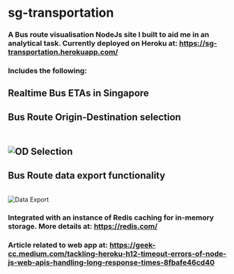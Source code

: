 # sg-transportation
### A Bus route visualisation NodeJs site I built to aid me in an analytical task. Currently deployed on Heroku at: https://sg-transportation.herokuapp.com/

### Includes the following:
## Realtime Bus ETAs in Singapore
## Bus Route Origin-Destination selection
<br/>![OD Selection](https://miro.medium.com/max/1050/1*dDjLS1LBpUOlTFh357ozLg.png)
---
## Bus Route data export functionality
<br/>![Data Export](https://miro.medium.com/max/1050/1*MrnOOOJPG62tror-WAPseg.png)

### Integrated with an instance of Redis caching for in-memory storage. More details at: https://redis.com/

### Article related to web app at: https://geek-cc.medium.com/tackling-heroku-h12-timeout-errors-of-node-js-web-apis-handling-long-response-times-8fbafe46cd40